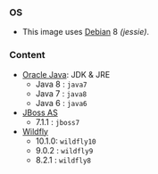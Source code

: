 ### OS
* This image uses [Debian][1] 8 _(jessie)_.

### Content
* [Oracle Java][2]: JDK & JRE
  * Java 8 : `java7` 
  * Java 7 : `java8`
  * Java 6 : `java6`
* [JBoss AS][3]
  * 7.1.1 : `jboss7`
* [Wildfly][4]
  * 10.1.0: `wildfly10`
  * 9.0.2 : `wildfly9`
  * 8.2.1 : `wildfly8`

[1]: https://hub.docker.com/_/debian/
[2]: https://hub.docker.com/r/aallam/oracle-java/
[3]: https://hub.docker.com/r/aallam/jboss-as/
[4]: https://hub.docker.com/r/aallam/wildfly/
